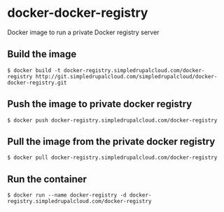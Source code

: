 docker-docker-registry
======================

Docker image to run a private Docker registry server

Build the image
---------------

`$ docker build -t docker-registry.simpledrupalcloud.com/docker-registry http://git.simpledrupalcloud.com/simpledrupalcloud/docker-docker-registry.git`

Push the image to private docker registry
-----------------------------------------

`$ docker push docker-registry.simpledrupalcloud.com/docker-registry`

Pull the image from the private docker registry
-----------------------------------------------

`$ docker pull docker-registry.simpledrupalcloud.com/docker-registry`

Run the container
-----------------

`$ docker run --name docker-registry -d docker-registry.simpledrupalcloud.com/docker-registry`